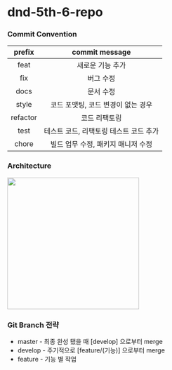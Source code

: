 # dnd-5th-6-repo

### Commit Convention
| prefix | commit message |
|:-:|:-:|
|feat|새로운 기능 추가|
|fix|버그 수정|
|docs|문서 수정|
|style|코드 포맷팅, 코드 변경이 없는 경우|
|refactor|코드 리팩토링|
|test|테스트 코드, 리팩토링 테스트 코드 추가|
|chore|빌드 업무 수정, 패키지 매니저 수정|

### Architecture
<img src="../master/images/architecture.PNG" height="300">

### Git Branch 전략
 -  master  - 최종 완성 됐을 때 [develop] 으로부터 merge  
 -  develop - 주기적으로 [feature/(기능)] 으로부터 merge   
 -  feature - 기능 별 작업
